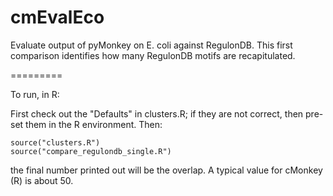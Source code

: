 cmEvalEco
=========

Evaluate output of pyMonkey on E. coli against RegulonDB.
This first comparison identifies how many RegulonDB motifs are recapitulated.

=========

To run, in R:

First check out the "Defaults" in clusters.R; if they are not correct, then pre-set them in the R environment. Then:

```
source("clusters.R")
source("compare_regulondb_single.R")
```

the final number printed out will be the overlap.
A typical value for cMonkey (R) is about 50.

